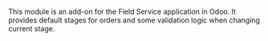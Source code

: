 This module is an add-on for the Field Service application in Odoo. It
provides default stages for orders and some validation logic when
changing current stage.
